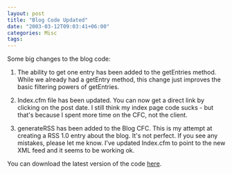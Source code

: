 ```yaml
---
layout: post
title: "Blog Code Updated"
date: "2003-03-12T09:03:41+06:00"
categories: Misc 
tags: 
---
```


Some big changes to the blog code:

1) The ability to get one entry has been added to the getEntries method. While we already had a getEntry method, this change just improves the basic filtering powers of getEntries.

2) Index.cfm file has been updated. You can now get a direct link by clicking on the post date. I still think my index page code sucks - but that's because I spent more time on the CFC, not the client.

3) generateRSS has been added to the Blog CFC. This is my attempt at creating a RSS 1.0 entry about the blog. It's not perfect. If you see any mistakes, please let me know. I've updated Index.cfm to point to the new XML feed and it seems to be working ok.

You can download the latest version of the code <a href="http://www.camdenfamily.com/morpheus/blog/blog.zip">here</a>.